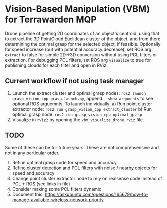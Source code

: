 # Vision-Based Manipulation (VBM) for Terrawarden MQP
Drone pipeline of getting 2D coordinates of an object's centroid, using that to extract the 3D PointCloud Euclidean cluster of the object, and from there determining the optimal grasp for the selected object, if feasible. Optionally for speed increase (but with potential accuracy decrease), set ROS arg `extract` to false for simple 2D->3D conversion without using PCL filters or extraction. For debugging PCL filters, set ROS arg `visualize` to true for publishing clouds for each filter and open in RViz.

## Current workflow if not using task manager
1) Launch the extract cluster and optimal grasp nodes: `ros2 launch grasp_vision_cpp grasp.launch.py`, append `--show-arguments` to see optional ROS arguemnts. To launch individually: 
    a) Run point cluster extractor node: `ros2 run grasp_vision_cpp extract_cluster`
    b) Run optimal grasp node: `ros2 run grasp_vision_cpp optimal_grasp`
2) Visualize in `rviz2` by opening the `vbm_visualize_drone.rviz` file. 

## TODO
Some of these can be for future years. These are not comprehsensive and not in any particular order. 
1) Refine optimal grasp code for speed and accuracy
2) Refine cluster detection and PCL filters with noise / nearby objects for speed and accuracy
3) Change point cluster extractor node to rely on realsense code instead of PCL + ROS (see links in file)
4) Consider making some PCL filters dynamic
10) Document this: https://askubuntu.com/questions/165679/how-to-manage-available-wireless-network-priority